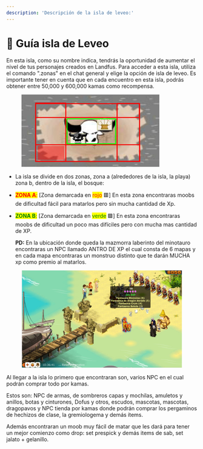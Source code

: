 ```yaml
---
description: 'Descripción de la isla de leveo:'
---
```


# 🐉 Guía isla de Leveo

En esta isla, como su nombre indica, tendrás la oportunidad de aumentar el nivel de tus personajes creados en Landfus. Para acceder a esta isla, utiliza el comando ".zonas" en el chat general y elige la opción de isla de leveo. Es importante tener en cuenta que en cada encuentro en esta isla, podrás obtener entre 50,000 y 600,000 kamas como recompensa.

<figure><img src="../.gitbook/assets/ISLA DE LEVEO" alt="" width="364"><figcaption></figcaption></figure>

* La isla se divide en dos zonas, zona a (alrededores de la isla, la playa) zona b, dentro de la isla, el bosque:
* <mark style="color:red;">**ZONA A**</mark><mark style="color:red;">:</mark> \[Zona demarcada en <mark style="color:red;">rojo</mark> 🟥] En esta zona encontraras moobs de dificultad fácil para matarlos pero sin mucha cantidad de Xp.
*   <mark style="color:green;">**ZONA B**</mark><mark style="color:green;">:</mark> \[Zona demarcada en <mark style="color:green;">verde</mark> 🟩] En esta zona encontraras moobs de dificultad un poco mas difíciles pero con mucha mas cantidad de XP.



    **PD:** En la ubicación donde queda la mazmorra laberinto del minotauro encontraras un NPC llamado ANTRO DE XP el cual consta de 6 mapas y en cada mapa encontraras un monstruo distinto que te darán MUCHA xp como premio al matarlos.

<figure><img src="../.gitbook/assets/image (3) (1).png" alt=""><figcaption></figcaption></figure>

Al llegar a la isla lo primero que encontraran son, varios NPC en el cual podrán comprar todo por kamas.

Estos son: NPC de armas, de sombreros capas y mochilas, amuletos y anillos, botas y cinturones, Dofus y otros, escudos, mascotas, mascotas, dragopavos y NPC tienda por kamas donde podrán comprar los pergaminos de hechizos de clase, la gremiologema y demás ítems.

Además encontraran un moob muy fácil de matar que les dará para tener un mejor comienzo como drop: set prespick y demás items de sab, set jalato + gelanillo.
